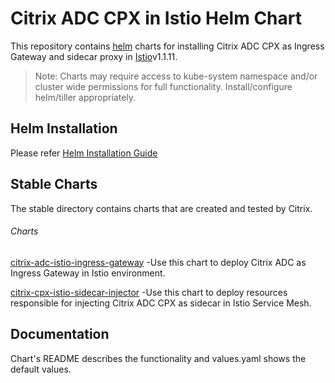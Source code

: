 # Citrix ADC CPX in Istio Helm Chart

This repository contains [helm](https://helm.sh) charts for installing Citrix ADC CPX as Ingress Gateway and sidecar proxy in [Istio](https://istio.io)v1.1.11.


> Note: Charts may require access to kube-system namespace and/or cluster wide permissions for full functionality. Install/configure helm/tiller appropriately.

## Helm Installation
Please refer [Helm Installation Guide](https://github.com/citrix/citrix-k8s-ingress-controller/blob/master/charts/Helm_Installation_Kubernetes.md)

## Stable Charts
The stable directory contains charts that are created and tested by Citrix.

###### Charts
[citrix-adc-istio-ingress-gateway](./stable/citrix-adc-istio-ingress-gateway) -Use this chart to deploy Citrix ADC as Ingress Gateway in Istio environment.

[citrix-cpx-istio-sidecar-injector](./stable/citrix-cpx-istio-sidecar-injector) -Use this chart to deploy resources responsible for injecting Citrix ADC CPX as sidecar in Istio Service Mesh.


## Documentation
Chart's README describes the functionality and values.yaml shows the default values.
